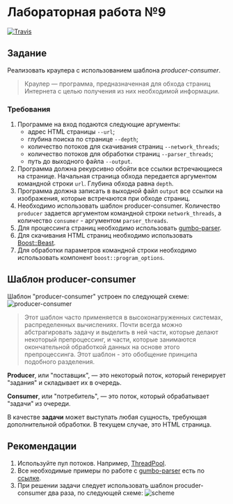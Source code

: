 # Лабораторная работа №9
[![Travis][build-badge]][build]

[build-badge]: https://travis-ci.com/dimakirol/lab-09-producer-consumer.svg?branch=master
[build]: https://travis-ci.com/dimakirol/lab-09-producer-consumer
## Задание

Реализовать краулера с использованием шаблона *producer-consumer*.
> Краулер — программа, предназначенная для обхода страниц Интернета с целью получения из них необходимой информации.

### Требования
1. Программе на вход подаются следующие аргументы:
    * адрес HTML страницы `--url`;
    * глубина поиска по странице `--depth`;
    * количество потоков для скачивания страниц `--network_threads`;
    * количество потоков для обработки страниц `--parser_threads`;
    * путь до выходного файла `--output`.
1. Программа должна рекурсивно обойти все ссылки встречающиеся на странице. Начальная страница обхода передается аргументом командной строки `url`. Глубина обхода равна `depth`.
1. Программа должна записать в выходной файл `output` все ссылки на изображения, которые встречаются при обходе страниц.
1. Необходимо использовать шаблон producer-consumer. Количество `producer` задается аргументом командной строки `network_threads`, а количество `consumer` - аргументом `parser_threads`.
1. Для процессинга страниц необходимо использовать [gumbo-parser](https://github.com/google/gumbo-parser).
1. Для скачивания HTML страниц необходимо использовать [Boost::Beast](https://github.com/boostorg/beast).
1. Для обработки параметров командной строки необходимо использовать компонент `boost::program_options`.

## Шаблон producer-consumer
Шаблон "producer-consumer" устроен по следующей схеме:
![producer-consumer](./images/producer-consumer.svg)

> Этот шаблон часто применяется в высоконагруженных системах, распределенных вычислениях. Почти всегда можно абстрагировать задачу и выделить в ней части, которые делают некоторый препроцессинг, и части, которые занимаются окончательной обработкой данных на основе этого препроцессинга. Этот шаблон - это обобщение принципа подобного разделения.

**Producer**, или "поставщик", — это некоторый поток, который генерирует "задания" и складывает их в очередь.

**Consumer**, или "потребитель", — это поток, который обрабатывает "задачи" из очереди.

В качестве **задачи** может выступать любая сущность, требующая дополнительной обработки. В текущем случае, это HTML страница.

## Рекомендации
1. Используйте пул потоков. Например, [ThreadPool](https://github.com/progschj/ThreadPool).
1. Все необходимые примеры по работе с [gumbo-parser](https://github.com/google/gumbo-parser) есть по [ссылке](https://github.com/google/gumbo-parser/tree/master/examples).
1. При решении задачи следует использовать шаблон procuder-consumer два раза, по следующей схеме:
![scheme](./images/scheme.svg)
